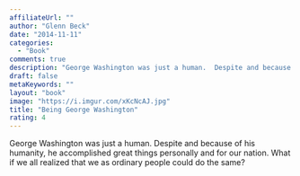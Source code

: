 ```yaml
---
affiliateUrl: ""
author: "Glenn Beck"
date: "2014-11-11"
categories:
  - "Book"
comments: true
description: "George Washington was just a human.  Despite and because of his humanity, he accomplished great things personally and for our nation.  What if we all "
draft: false
metaKeywords: ""
layout: "book"
image: "https://i.imgur.com/xKcNcAJ.jpg"
title: "Being George Washington"
rating: 4
---
```


George Washington was just a human.  Despite and because of his humanity, he accomplished great things personally and for our nation.  What if we all realized that we as ordinary people could do the same?
